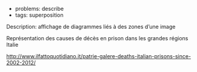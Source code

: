 

* problems: describe
* tags: superposition

Description: affichage de diagrammes liés à des zones d’une image

Représentation des causes de décès en prison dans les grandes régions Italie

http://www.ilfattoquotidiano.it/patrie-galere-deaths-italian-prisons-since-2002-2012/